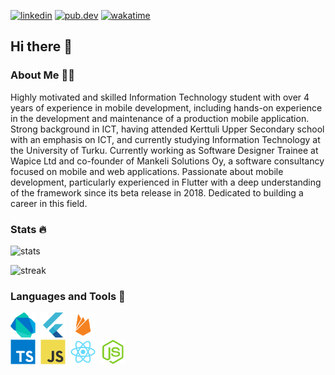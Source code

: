 [![linkedin](https://img.shields.io/badge/linkedIn-0A66C2?style=flat&logo=LinkedIn&logoColor=white)](https://www.linkedin.com/in/o-hannonen/)
[![pub.dev](https://img.shields.io/badge/pub.dev-0175C2?style=flat&logo=Dart&logoColor=white)](https://pub.dev/publishers/mankeli.co/packages)
[![wakatime](https://wakatime.com/badge/user/cfbd70fe-df37-429a-ae50-ae95fcd5f565.svg)](https://wakatime.com/@cfbd70fe-df37-429a-ae50-ae95fcd5f565)

## Hi there 👋
<!--START_SECTION:waka-->
<!--END_SECTION:waka-->


### About Me 🧑‍🦱

Highly motivated and skilled Information Technology student with over 4 years of experience in mobile development, including hands-on experience in the development and maintenance of a production mobile application. Strong background in ICT, having attended Kerttuli Upper Secondary school with an emphasis on ICT, and currently studying Information Technology at the University of Turku. Currently working as Software Designer Trainee at Wapice Ltd and co-founder of Mankeli Solutions Oy, a software consultancy focused on mobile and web applications. Passionate about mobile development, particularly experienced in Flutter with a deep understanding of the framework since its beta release in 2018. Dedicated to building a career in this field.

### Stats 🔥
![stats](https://github-readme-stats.vercel.app/api?username=o-hannonen&count_private=true&show_icons=true&hide_title=true&theme=onedark&include_all_commits=true&hide=commits&card_width=500px&hide_border=true)

![streak](https://streak-stats.demolab.com?user=o-hannonen&theme=onedark&hide_border=true&date_format=M%20j%5B%2C%20Y%5D&card_width=500)


### Languages and Tools 🧰
<div>
   <img src="https://github.com/devicons/devicon/blob/master/icons/dart/dart-original.svg" title="Dart" alt="Dart" width="40" height="40"/>&nbsp;
  <img src="https://github.com/devicons/devicon/blob/master/icons/flutter/flutter-original.svg" title="Flutter" alt="Flutter" width="40" height="40"/>&nbsp;
    <img src="https://github.com/devicons/devicon/blob/master/icons/firebase/firebase-plain.svg" title="Firebase" alt="Firebase" width="40" height="40"/>&nbsp;
</div>

<div>
   <img src="https://github.com/devicons/devicon/blob/master/icons/typescript/typescript-original.svg" title="TypeScript" alt="TypeScript" width="40" height="40"/>&nbsp;
  <img src="https://github.com/devicons/devicon/blob/master/icons/javascript/javascript-original.svg" title="JavaScript" alt="JavaScript" width="40" height="40"/>&nbsp;
  <img src="https://github.com/devicons/devicon/blob/master/icons/react/react-original.svg" title="React" alt="React" width="40" height="40"/>&nbsp;
  <img src="https://github.com/devicons/devicon/blob/master/icons/nodejs/nodejs-original.svg" title="NodeJS" alt="NodeJS" width="40" height="40"/>&nbsp;
</div>

  
